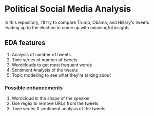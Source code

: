# Political Social Media Analysis
In this repository, I'll try to compare Trump, Obama, and Hillary's tweets leading up to the election to come up with meaningful insights

## EDA features
1. Analysis of number of tweets
2. Time series of number of tweets
3. Wordclouds to get most frequent words
4. Sentiment Analysis of the tweets
5. Topic modelling to see what they're talking about

### Possible enhancements
1. Wordcloud in the shape of the speaker
2. Use regex to remove URLs from the tweets
3. Time series X sentiment analysis of the tweets
